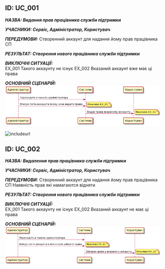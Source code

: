<h2>ID: UС_001</h2>
      
***НАЗВА: Видання прав працівника служби підтримки***
    
***УЧАСНИКИ: Сервіс, Адміністратор, Користувач***

***ПЕРЕДУМОВИ:***
Створенний аккаунт для надання йому прав працівника СП

***РЕЗУЛЬТАТ: Створення нового працівника служби підтримки***

***ВИКЛЮЧНІ СИТУАЦІЇ:***  
EX_001 Такого аккаунту не існує
EX_002 Вказаний аккаунт вже має ці права 

***ОСНОВНИЙ СЦЕНАРІЙ:***![Image alt](https://github.com/MaxiskaSN/database_basics_template/blob/master/src/uml/UC_06.png)

![includeurl](https://github.com/MaxiskaSN/database_basics_template/blob/master/src/uml/UC_06.puml)


<h2>ID: UС_002</h2>
      
***НАЗВА: Видалення прав працівника служби підтримки***
    
***УЧАСНИКИ: Сервіс, Адміністратор, Користувач***

***ПЕРЕДУМОВИ:***
Створенний аккаунт для надання йому прав працівника СП
Наявність прав які намагаются відняти

***РЕЗУЛЬТАТ: Створення нового працівника служби підтримки***

***ВИКЛЮЧНІ СИТУАЦІЇ:***  
EX_001 Такого аккаунту не існує
EX_002 Вказаний аккаунт не має ці права 

***ОСНОВНИЙ СЦЕНАРІЙ:***
![Image alt](https://github.com/MaxiskaSN/database_basics_template/blob/master/src/uml/UC_07.png)

